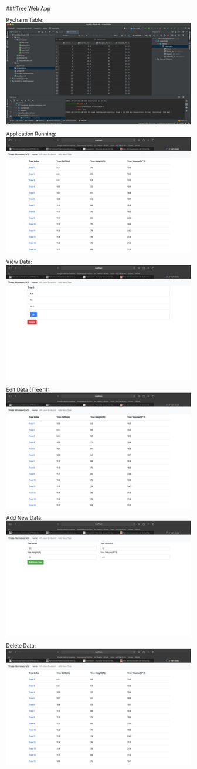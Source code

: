###Tree Web App


Pycharm Table:
![screenshot](screenshots/pycharmShot.png)


Application Running:
![screenshot](screenshots/runningApp.png)


View Data:
![screenshot](screenshots/view.png)


Edit Data (Tree 1):
![screenshot](screenshots/edit.png)


Add New Data:
![screenshot](screenshots/addNew.png)


Delete Data:
![screenshot](screenshots/delete.png)








